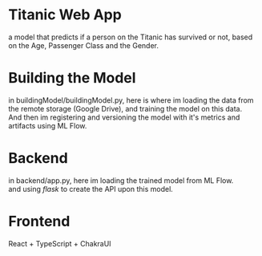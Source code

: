 # Titanic Web App

a model that predicts if a person on the Titanic has survived or not, based on the Age, Passenger Class and the Gender.

# Building the Model

in buildingModel/buildingModel.py, here is where im loading the data from the remote storage (Google Drive), and training the model on this data.<br>
And then im registering and versioning the model with it's metrics and artifacts using ML Flow.

# Backend

in backend/app.py, here im loading the trained model from ML Flow.<br>
and using _flask_ to create the API upon this model.

# Frontend

React + TypeScript + ChakraUI
